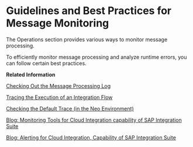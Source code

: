 <!-- loio6f598b4d4e0e44c3bd8445b5d58b832c -->

# Guidelines and Best Practices for Message Monitoring

The Operations section provides various ways to monitor message processing.

To efficiently monitor message processing and analyze runtime errors, you can follow certain best practices.

**Related Information**  


[Checking Out the Message Processing Log](checking-out-the-message-processing-log-5612032.md "In the Operations section, you can check out the status of processed messages.")

[Tracing the Execution of an Integration Flow](tracing-the-execution-of-an-integration-flow-4ec27d3.md "If you like to find out in detail how a message is processed and transformed at runtime, you can run the related integration flow with the Trace log level.")

[Checking the Default Trace \(in the Neo Environment\)](checking-the-default-trace-in-the-neo-environment-69a8b9b.md "To analyze runtime errors, you can check the default trace.")

[Blog: Monitoring Tools for Cloud Integration capability of SAP Integration Suite](https://blogs.sap.com/2021/10/28/monitoring-tools-for-cloud-integration-capability-of-sap-integration-suite/)

[Blog: Alerting for Cloud Integration, Capability of SAP Integration Suite](https://blogs.sap.com/2021/12/12/alerting-for-cloud-integration-capability-of-sap-integration-suite/)

